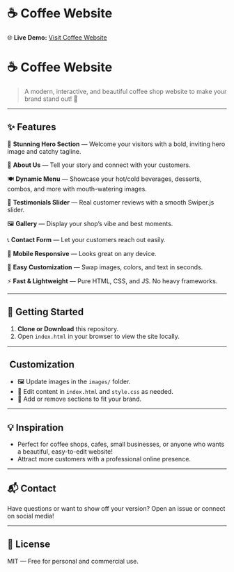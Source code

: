 # ☕️ Coffee Website

🌐 **Live Demo:** [Visit Coffee Website](http://127.0.0.1:5500/coffee/index.html)

# ☕️ Coffee Website

> A modern, interactive, and beautiful coffee shop website to make your brand stand out! 🚀

---

## ✨ Features

🌟 **Stunning Hero Section** — Welcome your visitors with a bold, inviting hero image and catchy tagline.

📖 **About Us** — Tell your story and connect with your customers.

🍽️ **Dynamic Menu** — Showcase your hot/cold beverages, desserts, combos, and more with mouth-watering images.

💬 **Testimonials Slider** — Real customer reviews with a smooth Swiper.js slider.

🖼️ **Gallery** — Display your shop’s vibe and best moments.


📞 **Contact Form** — Let your customers reach out easily.

📱 **Mobile Responsive** — Looks great on any device.

🎨 **Easy Customization** — Swap images, colors, and text in seconds.

⚡ **Fast & Lightweight** — Pure HTML, CSS, and JS. No heavy frameworks.

---

## 🚀 Getting Started

1. **Clone or Download** this repository.
2. Open `index.html` in your browser to view the site locally.


---



## ️ Customization

- 🖼️ Update images in the `images/` folder.
- 🎨 Edit content in `index.html` and `style.css` as needed.
- 🧩 Add or remove sections to fit your brand.

---

## 💡 Inspiration

- Perfect for coffee shops, cafes, small businesses, or anyone who wants a beautiful, easy-to-edit website!
- Attract more customers with a professional online presence.

---

## 📬 Contact

Have questions or want to show off your version? Open an issue or connect on social media!

---

## 📄 License

MIT — Free for personal and commercial use.


